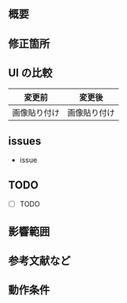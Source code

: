 ## 概要

<!-- なにをやったかを書く -->

## 修正箇所

<!-- 修正した場所があれば書く -->

## UI の比較

<!-- UIの変更があった場合は書く -->

| 変更前       | 変更後       |
| ------------ | ------------ |
| 画像貼り付け | 画像貼り付け |

## issues

<!-- issueのリンクを書く -->

- issue

## TODO

<!-- issueのTODOをコピーする -->

- [ ] TODO

## 影響範囲

<!-- 変更によるり他へ影響があれば書く -->

## 参考文献など

<!-- 参考文献などあれば書く -->

## 動作条件

<!-- 動作条件を書く　バージョンなど -->
